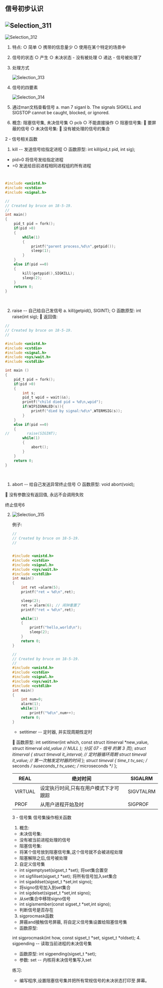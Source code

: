 ## 信号初步认识



##  ![Selection_311](../../../Pictures/Selection_311.bmp)

![Selection_312](../../../Pictures/Selection_312.bmp)

1. 特点:
  ○ 简单
  ○ 携带的信息量少
  ○ 使用在某个特定的场景中

2. 信号的状态
  ○ 产生
  ○ 未决状态 - 没有被处理
  ○ 递达 - 信号被处理了

3. 处理方式

   ![Selection_313](../../../Pictures/Selection_313.bmp)

4. 信号的四要素

   ![Selection_314](../../../Pictures/Selection_314.bmp)

5. 通过man文档查看信号 
  a. man 7 siganl
  b. The signals SIGKILL and SIGSTOP cannot be
  caught, blocked, or ignored.

6. 概念: 阻塞信号集, 未决信号集
  ○ pcb
  ○ 不能直接操作
  ○ 阻塞信号集:
   要屏蔽的信号
  ○ 未决信号集:
   没有被处理的信号的集合

2 - 信号相关函数

1. kill -- 发送信号给指定进程
  ○ 函数原型: int kill(pid_t pid, int sig);

  - pid>0 将信号发给指定进程
  - =0 发送给目前进程相同进程组的所有进程

  ```C


  #include <unistd.h>
  #include <cstdio>
  #include <signal.h>

  //
  // Created by bruce on 18-5-19.
  //
  int main()
  {
      pid_t pid = fork();
      if(pid >0)
      {
          while(1)
          {
              printf("parent process,%d\n",getpid());
              sleep(1);
          }
      }
      else if(pid ==0)
      {
          kill(getppid(),SIGKILL);
          sleep(2);
      }
      return 0;
  }

  ```

  ​

2. raise -- 自己给自己发信号
  a. kill(getpid(), SIGINT);
  ○ 函数原型: int raise(int sig);
   返回值:

  ```c
  //
  // Created by bruce on 18-5-19.
  //

  #include <unistd.h>
  #include <cstdio>
  #include <signal.h>
  #include <sys/wait.h>
  #include <cstdlib>

  int main ()
  {
      pid_t pid = fork();
      if(pid >0)
      {
          int s;
          pid_t wpid = wait(&s);
          printf("child died pid = %d\n,wpid");
          if(WIFSIGNALED(s)){
              printf("died by signal:%d\n",WTERMSIG(s));
          }
      }
      else if(pid ==0)
      {
  //        raise(SIGINT);
          while(1)
          {
              abort();
          }
      }
      return 0;
  }
  ```

  ​


1. abort -- 给自己发送异常终止信号
  ○ 函数原型: void abort(void);

   没有参数没有返回值, 永远不会调用失败

  终止信号6

2. ![Selection_315](../../../Pictures/Selection_315.bmp)

   例子:

   ```c
   //
   // Created by bruce on 18-5-19.
   //


   #include <unistd.h>
   #include <cstdio>
   #include <signal.h>
   #include <sys/wait.h>
   #include <cstdlib>
   int main()
   {
       int ret =alarm(5);
       printf("ret = %d\n",ret);

       sleep(2);
       ret = alarm(6); // 闹钟重置了
       printf("ret = %d\n",ret);

       while(1)
       {
           printf("hello,world\n");
           sleep(2);
       }
       return 0;
   }
   ```

   ```c
   //
   // Created by bruce on 18-5-19.
   //
   #include <unistd.h>
   #include <cstdio>
   #include <signal.h>
   #include <sys/wait.h>
   #include <cstdlib>
   int main()
   {
       int num=0;
       alarm(1);
       while(1)
           printf("%d\n",num++);
       return 0;
   }
   ```

   - setitimer -- 定时器, 并实现周期性定时

    函数原型:
   int setitimer(int which,
   const struct itimerval *new_value,
   struct itimerval *old_value // NULL
   );
   分区 07 - 信号 的第 3 页);
   struct itimerval {
   struct timeval it_interval; // 定时器循环周期
   struct timeval it_value; // 第一次触发定时器的时间
   };
   struct timeval {
   time_t tv_sec;
   /* seconds */
   suseconds_t tv_usec;
   /* microseconds */
   };

   | REAL    | 绝对时间                | SIGALRM   |
   | ------- | ------------------- | --------- |
   | VIRTUAL | 设定执行时间,只有在用户模式下才可跟踪 | SIGVTALRM |
   | PROF    | 从用户进程开始及时           | SIGPROF   |

   3 - 信号集
   信号集操作相关函数

   1. 概念:

     - 未决信号集:
     - 没有被当前进程处理的信号
     -  阻塞信号集:
     -  将某个信号放到阻塞信号集,这个信号就不会被进程处理
     -  阻塞解除之后,信号被处理
   2. 自定义信号集

     - int sigemptyset(sigset_t *set); 将set集合置空
     - int sigfillset(sigset_t *set); 将所有信号加入set集合
     -  int sigaddset(sigset_t *set,int signo);
     -  将signo信号加入到set集合
     -  int sigdelset(sigset_t *set,int signo);
     -  从set集合中移除signo信号
     -  int sigismember(const sigset_t *set,int signo);
     -  判断信号是否存在
   3. sigprocmask函数

     - 屏蔽and接触信号屏蔽, 将自定义信号集设置给阻塞信号集
     -  函数原型:

     int sigprocmask(int how, const sigset_t *set, sigset_t *oldset);
   4. sigpending -- 读取当前进程的未决信号集

     -  函数原型: int sigpending(sigset_t *set);
     -  参数: set -- 内核将未决信号集写入set

     练习:
   - 编写程序,设置阻塞信号集并把所有常规信号的未决状态打印至
     屏幕。